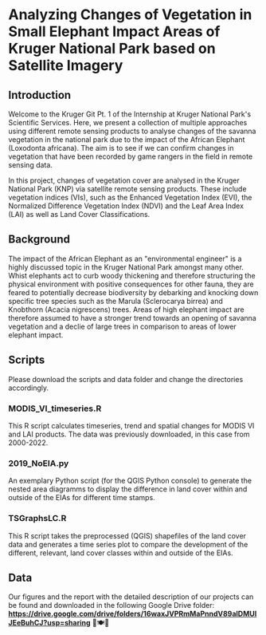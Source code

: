 # Analyzing Changes of Vegetation in Small Elephant Impact Areas of Kruger National Park based on Satellite Imagery
## Introduction
Welcome to the Kruger Git Pt. 1 of the Internship at Kruger National Park's Scientific Services. Here, we present a collection of multiple approaches 
using different remote sensing products to analyse changes of the savanna vegetation in the national park due to the impact of the African Elephant (Loxodonta africana). The aim is to see if we can confirm changes in vegetation that have been recorded by game rangers in the field in remote sensing data.

In this project, changes of vegetation cover are analysed in the Kruger National Park (KNP) via satellite remote sensing products. These include vegetation indices (VIs), such as the Enhanced Vegetation Index (EVI), the Normalized Difference Vegetation Index (NDVI) and the Leaf Area Index (LAI) as well as Land Cover Classifications. 

## Background
The impact of the African Elephant as an "environmental engineer" is a highly discussed topic in the Kruger National Park amongst many other. Whist elephants act to 
curb woody thickening and therefore structuring the physical environment with positive consequences for other fauna, they are feared to potentially decrease biodiversity
by debarking and knocking down specific tree species such as the Marula (Sclerocarya birrea) and Knobthorn (Acacia nigrescens) trees. Areas of high elephant impact are therefore assumed to have a stronger trend towards an opening of savanna vegetation and a declie of large trees in comparison to areas of lower elephant impact.

## Scripts
Please download the scripts and data folder and change the directories accordingly.

### MODIS_VI_timeseries.R
This R script calculates timeseries, trend and spatial changes for MODIS VI and LAI products. The data was previously downloaded, in this case from 2000-2022.

### 2019_NoElA.py
An exemplary Python script (for the QGIS Python console) to generate the nested area diagramms to display the difference in land cover within and outside of the EIAs for different time stamps.

### TSGraphsLC.R
This R script takes the preprocessed (QGIS) shapefiles of the land cover data and generates a time series plot to compare the development of the different, relevant, land cover classes within and outside of the EIAs.

## Data
Our figures and the report with the detailed description of our projects can be found and downloaded in the following Google Drive folder:
**https://drive.google.com/drive/folders/16waxJVPRmMaPnndV89alDMUIJEeBuhCJ?usp=sharing** 🌳🍽🐘
